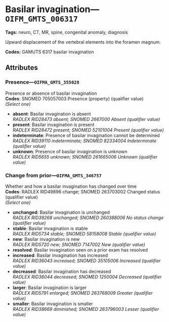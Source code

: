 # Basilar invagination—`OIFM_GMTS_006317`

**Tags:** neuro, CT, MR, spine, congenital anomaly, diagnosis

Upward displacement of the vertebral elements into the foramen magnum.

**Codes:** GAMUTS 6317 basilar invagination

## Attributes

### Presence—`OIFMA_GMTS_355028`

Presence or absence of basilar invagination  
**Codes**: SNOMED 705057003 Presence (property) (qualifier value)  
*(Select one)*

- **absent**: Basilar invagination is absent  
_RADLEX RID28473 absent; SNOMED 2667000 Absent (qualifier value)_
- **present**: Basilar invagination is present  
_RADLEX RID28472 present; SNOMED 52101004 Present (qualifier value)_
- **indeterminate**: Presence of basilar invagination cannot be determined  
_RADLEX RID39110 indeterminate; SNOMED 82334004 Indeterminate (qualifier value)_
- **unknown**: Presence of basilar invagination is unknown  
_RADLEX RID5655 unknown; SNOMED 261665006 Unknown (qualifier value)_

### Change from prior—`OIFMA_GMTS_346757`

Whether and how a basilar invagination has changed over time  
**Codes**: RADLEX RID49896 change; SNOMED 263703002 Changed status (qualifier value)  
*(Select one)*

- **unchanged**: Basilar invagination is unchanged  
_RADLEX RID39268 unchanged; SNOMED 260388006 No status change (qualifier value)_
- **stable**: Basilar invagination is stable  
_RADLEX RID5734 stable; SNOMED 58158008 Stable (qualifier value)_
- **new**: Basilar invagination is new  
_RADLEX RID5720 new; SNOMED 7147002 New (qualifier value)_
- **resolved**: Basilar invagination seen on a prior exam has resolved  
- **increased**: Basilar invagination has increased  
_RADLEX RID36043 increased; SNOMED 35105006 Increased (qualifier value)_
- **decreased**: Basilar invagination has decreased  
_RADLEX RID36044 decreased; SNOMED 1250004 Decreased (qualifier value)_
- **larger**: Basilar invagination is larger  
_RADLEX RID5791 enlarged; SNOMED 263768009 Greater (qualifier value)_
- **smaller**: Basilar invagination is smaller  
_RADLEX RID38669 diminished; SNOMED 263796003 Lesser (qualifier value)_